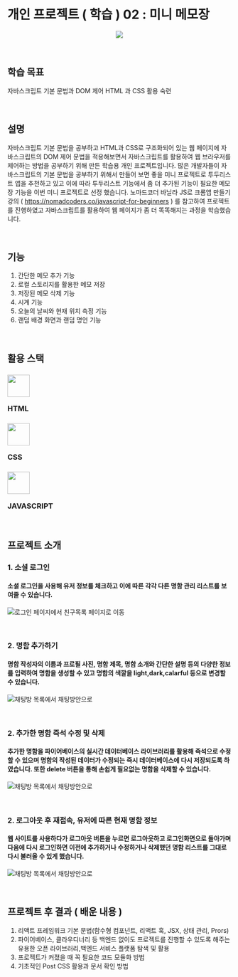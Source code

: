# 개인 프로젝트 ( 학습 ) 02 : 미니 메모장

<p align="center"><img src="https://us.123rf.com/450wm/djvstock/djvstock1612/djvstock161201561/67263022-%EB%A9%94%EB%AA%A8%EC%9E%A5-%EB%B0%8F-%EC%97%B0%ED%95%84-%EC%95%84%EC%9D%B4%EC%BD%98-%EC%9D%B4%EB%AF%B8%EC%A7%80-%EB%B2%A1%ED%84%B0-%EC%9D%BC%EB%9F%AC%EC%8A%A4%ED%8A%B8-%EB%A0%88%EC%9D%B4-%EC%85%98-%EB%94%94%EC%9E%90%EC%9D%B8.jpg?ver=6"></p>

&nbsp;
&nbsp;

## 학습 목표
자바스크립트 기본 문법과 DOM 제어 HTML 과 CSS 활용 숙련

&nbsp;
&nbsp;

## 설명
자바스크립트 기본 문법을 공부하고 HTML과 CSS로 구조화되어 있는 웹 페이지에 자바스크립트의 DOM 제어 문법을 적용해보면서 자바스크립트를 활용하여 웹 브라우저를 제어하는 방법을 공부하기 위해 만든 학습용 개인 프로젝트입니다. 많은 개발자들이 자바스크립트의 기본 문법을 공부하기 위해서 만들어 보면 좋을 미니 프로젝트로 투두리스트 앱을 추천하고 있고 이에 따라 투두리스트 기능에서 좀 더 추가된 기능이 필요한 메모장 기능을 이번 미니 프로젝트로 선정 했습니다. 노마드코더 바닐라 JS로 크롬앱 만들기 강의 ( https://nomadcoders.co/javascript-for-beginners ) 를 참고하여 프로젝트를 진행하였고 자바스크립트를 활용하여 웹 페이지가 좀 더 똑똑해지는 과정을 학습했습니다.

&nbsp;
&nbsp;

## 기능
1. 간단한 메모 추가 기능
2. 로컬 스토리지를 활용한 메모 저장
3. 저장된 메모 삭제 기능
4. 시계 기능
5. 오늘의 날씨와 현재 위치 측정 기능
6. 랜덤 배경 화면과 랜덤 명언 기능

&nbsp;
&nbsp;

## 활용 스택

### <img src="https://user-images.githubusercontent.com/82381946/164891265-22b836be-a36a-411f-8e50-f7e400d3f0cb.png"  width="50"/> <p>HTML</p> 
### <img src="https://user-images.githubusercontent.com/82381946/164891267-2360c764-827e-4661-9842-a1fd29a41b57.png"  width="50"/>  <p>CSS</p> 
### <img src="https://user-images.githubusercontent.com/82381946/164911440-7d74eb84-4148-4ae6-a2d7-37b4ecba3e05.png"  width="50"/><p>JAVASCRIPT</p> 

&nbsp;
&nbsp;

## 프로젝트 소개

### 1. 소셜 로그인
#### 소셜 로그인을 사용해 유저 정보를 체크하고 이에 따른 각각 다른 명함 관리 리스트를 보여줄 수 있습니다.
![로그인 페이지에서 친구목록 페이지로 이동](https://user-images.githubusercontent.com/82381946/164914076-da8e8675-ecd2-4907-986e-cb7dc57bb72e.gif)

&nbsp;
&nbsp;

### 2. 명함 추가하기
#### 명함 작성자의 이름과 프로필 사진, 명함 제목, 명함 소개와 간단한 설명 등의 다양한 정보를 입력하여 명함을 생성할 수 있고 명함의 색깔을 light,dark,calarful 등으로 변경할 수 있습니다.
![채팅방 목록에서 채팅방안으로](https://user-images.githubusercontent.com/82381946/164914132-bf9e59cd-654d-4ee5-b91a-ea088f30d062.gif)

&nbsp;
&nbsp;

### 2. 추가한 명함 즉석 수정 및 삭제
#### 추가한 명함을 파이어베이스의 실시간 데이터베이스 라이브러리를 활용해 즉석으로 수정할 수 있으며 명함의 작성된 데이터가 수정되는 즉시 데이터베이스에 다시 저장되도록 하였습니다. 또한 delete 버튼을 통해 손쉽게 필요없는 명함을 삭제할 수 있습니다.
![채팅방 목록에서 채팅방안으로](https://user-images.githubusercontent.com/82381946/164914200-766b3962-25ff-4eac-b3c6-9926845eb78b.gif)

&nbsp;
&nbsp;

### 2. 로그아웃 후 재접속, 유저에 따른 현재 명함 정보
#### 웹 사이트를 사용하다가 로그아웃 버튼을 누르면 로그아웃하고 로그인화면으로 돌아가며 다음에 다시 로그인하면 이전에 추가하거나 수정하거나 삭제했던 명함 리스트를 그대로 다시 불러올 수 있게 했습니다. 
![채팅방 목록에서 채팅방안으로](https://user-images.githubusercontent.com/82381946/164914341-acadc135-ef87-429f-ba7a-5197b41555d4.gif)

&nbsp;
&nbsp;


## 프로젝트 후 결과 ( 배운 내용 )
1. 리액트 프레임워크 기본 문법(함수형 컴포넌트, 리액트 훅, JSX, 상태 관리, Prors)
2. 파이어베이스, 클라우디너리 등 백엔드 없이도 프로젝트를 진행할 수 있도록 해주는 유용한 오픈 라이브러리,백엔드 서비스 플랫폼 탐색 및 활용
3. 프로젝트가 커졌을 때 꼭 필요한 코드 모듈화 방법
4. 기초적인 Post CSS 활용과 문서 확인 방법

